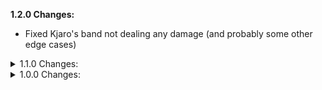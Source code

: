 **1.2.0 Changes:**

* Fixed Kjaro's band not dealing any damage (and probably some other edge cases)

<details>
  <summary>1.1.0 Changes:</summary>

* Added the lag fix to Mithrix shockwaves

</details>

<details>
  <summary>1.0.0 Changes:</summary>

* First release
</details>